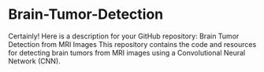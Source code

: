 # Brain-Tumor-Detection
 Certainly! Here is a description for your GitHub repository:  Brain Tumor Detection from MRI Images This repository contains the code and resources for detecting brain tumors from MRI images using a Convolutional Neural Network (CNN). 
